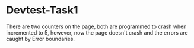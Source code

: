 # Devtest-Task1
There are two counters on the page, both are programmed to crash when incremented to 5, however, now the page doesn't crash and the errors are caught by Error boundaries. 

